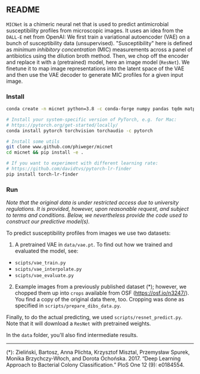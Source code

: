 ## README

`MICNet` is a chimeric neural net that is used to predict antimicrobial susceptibility profiles from microscopic images. It uses an idea from the `DALL-E` net from OpenAI: We first train a variational autoencoder (VAE) on a bunch of susceptibility data (unsupervised). "Susceptibility" here is defined as _minimum inhibitory concentration_ (MIC) measurements across a panel of antibiotics using the dilution broth method. Then, we chop off the encoder and replace it with a (pretrained) model, here an image model (`ResNet`). We finetune it to map image representations into the latent space of the VAE and then use the VAE decoder to generate MIC profiles for a given input image.


### Install

```bash
conda create -n micnet python=3.8 -c conda-forge numpy pandas tqdm matplotlib

# Install your system-specific version of PyTorch, e.g. for Mac:
# https://pytorch.org/get-started/locally/
conda install pytorch torchvision torchaudio -c pytorch

# Install some utils
git clone www.github.com/phiweger/micnet
cd micnet && pip install -e .

# If you want to experiment with different learning rate:
# https://github.com/davidtvs/pytorch-lr-finder
pip install torch-lr-finder
```


### Run

_Note that the original data is under restricted access due to university regulations. It is provided, however, upon reasonable request, and subject to terms and conditions. Below, we nevertheless provide the code used to construct our predictive model(s)._

To predict susceptibility profiles from images we use two datasets:

1. A pretrained VAE in `data/vae.pt`. To find out how we trained and evaluated the model, see:

- `scipts/vae_train.py`
- `scipts/vae_interpolate.py`
- `scipts/vae_evaluate.py`

2. Example images from a previously published dataset (\*); however, we chopped them up into `crops` available from OSF (https://osf.io/n3247/). You find a copy of the original data there, too. Cropping was done as specified in `scripts/prepare_dibs_data.py`. 

Finally, to do the actual predicting, we used `scripts/resnet_predict.py`. Note that it will download a `ResNet` with pretrained weights.

In the `data` folder, you'll also find intermediate results.

---

(\*): Zieliński, Bartosz, Anna Plichta, Krzysztof Misztal, Przemysław Spurek, Monika Brzychczy-Włoch, and Dorota Ochońska. 2017. “Deep Learning Approach to Bacterial Colony Classification.” PloS One 12 (9): e0184554.
